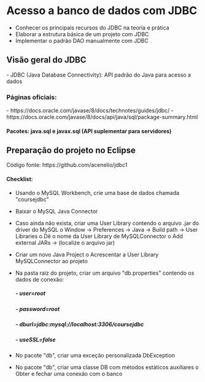  <h1> Acesso a banco de dados com JDBC</h1>
 
- Conhecer os principais recursos do JDBC na teoria e prática
- Elaborar a estrutura básica de um projeto com JDBC
- Implementar o padrão DAO manualmente com JDBC

<h2>Visão geral do JDBC</h2>
- JDBC (Java Database Connectivity): API padrão do Java para acesso a dados
<h3>Páginas oficiais: </h3>
- https://docs.oracle.com/javase/8/docs/technotes/guides/jdbc/
- https://docs.oracle.com/javase/8/docs/api/java/sql/package-summary.html
  <h4> Pacotes: java.sql e javax.sql (API suplementar para servidores)</h4>
  
 <h2> Preparação do projeto no Eclipse </h2>
   Código fonte: https://github.com/acenelio/jdbc1
<h4>Checklist:</h4>

- Usando o MySQL Workbench, crie uma base de dados chamada "coursejdbc"
- Baixar o MySQL Java Connector
- Caso ainda não exista, criar uma User Library contendo o arquivo .jar do driver do MySQL
o Window -> Preferences -> Java -> Build path -> User Libraries
o Dê o nome da User Library de MySQLConnector
o Add external JARs -> (localize o arquivo jar)
- Criar um novo Java Project o Acrescentar a User Library MySQLConnector ao projeto

- Na pasta raiz do projeto, criar um arquivo "db.properties" contendo os dados de conexão:
                  <h5>- user=root</h5>
                  <h5>- password=root</h5>
                  <h5> - dburl=jdbc:mysql://localhost:3306/coursejdbc</h5>
                  <h5> - useSSL=false</h5>
- No pacote "db", criar uma exceção personalizada DbException
- No pacote "db", criar uma classe DB com métodos estáticos auxiliares
o Obter e fechar uma conexão com o banco

